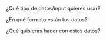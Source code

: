 ¿Qué tipo de datos/input quieres usar?

¿En qué formato están tus datos?

¿Qué quisieras hacer con estos datos?
